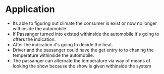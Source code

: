 # Application

* Its able to figuring out climate the consumer is exist or now no longer withinside the automobile.
* If Passanger turned into existed withinside the automobile it's going to offers the indication.
* After the indication it's going to decide the heat.
* Driver and the passanger could have the get entry to to chaning the temperature withinside the automobile.
* The passanger can alternate the temperature via way of means of looking the show because the show is given withinside the system
